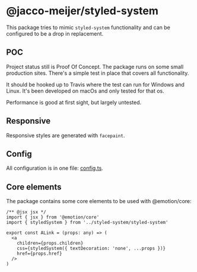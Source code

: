 # @jacco-meijer/styled-system

This package tries to mimic `styled-system` functionality and can be configured
to be a drop in replacement.

## POC

Project status still is Proof Of Concept. The package runs on some small
production sites. There's a simple test in place that covers all functionality.

It should be hooked up to Travis where the test can run for Windows and Linux.
It's been developed on macOs and only tested for that os.

Performance is good at first sight, but largely untested.

## Responsive

Responsive styles are generated with `facepaint`.

## Config

All configuration is in one file:
[config.ts](./src/styled-system/config/config.ts).

## Core elements

The package contains some core elements to be used with @emotion/core:

```
/** @jsx jsx */
import { jsx } from '@emotion/core'
import { styledSystem } from '../styled-system/styled-system'

export const ALink = (props: any) => (
  <a
    children={props.children}
    css={styledSystem({ textDecoration: 'none', ...props })}
    href={props.href}
  />
)
```

